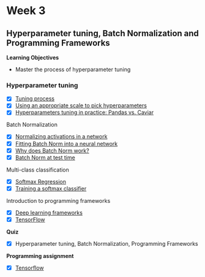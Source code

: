 # Week 3

## Hyperparameter tuning, Batch Normalization and Programming Frameworks

**Learning Objectives**
- Master the process of hyperparameter tuning

### Hyperparameter tuning
- [x] [Tuning process](https://www.youtube.com/watch?v=AXDByU3D1hA&list=PLkDaE6sCZn6Hn0vK8co82zjQtt3T2Nkqc&index=24)
- [x] [Using an appropriate scale to pick hyperparameters](https://www.youtube.com/watch?v=cSoK_6Rkbfg&index=25&list=PLkDaE6sCZn6Hn0vK8co82zjQtt3T2Nkqc)
- [x] [Hyperparameters tuning in practice: Pandas vs. Caviar](https://www.youtube.com/watch?v=wKkcBPp3F1Y&index=26&list=PLkDaE6sCZn6Hn0vK8co82zjQtt3T2Nkqc)

Batch Normalization
- [x] [Normalizing activations in a network](https://www.youtube.com/watch?v=tNIpEZLv_eg&list=PLkDaE6sCZn6Hn0vK8co82zjQtt3T2Nkqc&index=27)
- [x] [Fitting Batch Norm into a neural network](https://www.youtube.com/watch?v=em6dfRxYkYU&list=PLkDaE6sCZn6Hn0vK8co82zjQtt3T2Nkqc&index=28)
- [x] [Why does Batch Norm work?](https://www.youtube.com/watch?v=nUUqwaxLnWs&list=PLkDaE6sCZn6Hn0vK8co82zjQtt3T2Nkqc&index=29)
- [x] [Batch Norm at test time](https://www.youtube.com/watch?v=5qefnAek8OA&list=PLkDaE6sCZn6Hn0vK8co82zjQtt3T2Nkqc&index=30)

Multi-class classification
- [x] [Softmax Regression](https://www.youtube.com/watch?v=LLux1SW--oM&list=PLkDaE6sCZn6Hn0vK8co82zjQtt3T2Nkqc&index=31)
- [x] [Training a softmax classifier](https://www.youtube.com/watch?v=ueO_Ph0Pyqk&list=PLkDaE6sCZn6Hn0vK8co82zjQtt3T2Nkqc&index=32)

Introduction to programming frameworks
- [x] [Deep learning frameworks](https://www.youtube.com/watch?v=3uonEeJzHEk&index=75&list=PLBAGcD3siRDguyYYzhVwZ3tLvOyyG5k6K)
- [x] [TensorFlow](https://www.youtube.com/watch?v=S9ElPZupUsE&index=34&list=PLkDaE6sCZn6Hn0vK8co82zjQtt3T2Nkqc)

**Quiz**
- [x] Hyperparameter tuning, Batch Normalization, Programming Frameworks

**Programming assignment**
- [x] [Tensorflow](Tensorflow%2BTutorial.ipynb)
